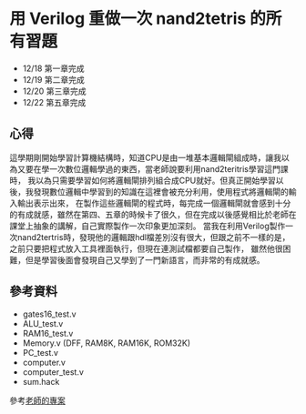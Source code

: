 # 用 Verilog 重做一次 nand2tetris 的所有習題
* 12/18 第一章完成
* 12/19 第二章完成
* 12/20 第三章完成
* 12/22 第五章完成

## 心得
這學期剛開始學習計算機結構時，知道CPU是由一堆基本邏輯閘組成時，讓我以為又要在學一次數位邏輯學過的東西，當老師說要利用nand2teritris學習這門課時，
我以為只需要學習如何將邏輯閘排列組合成CPU就好。但真正開始學習以後，我發現數位邏輯中學習到的知識在這裡會被充分利用，使用程式將邏輯閘的輸入輸出表示出來，
在製作這些邏輯閘的程式時，每完成一個邏輯閘就會感到十分的有成就感，雖然在第四、五章的時候卡了很久，但在完成以後感覺相比於老師在課堂上抽象的講解，自己實際製作一次印象更加深刻。
當我在利用Verilog製作一次nand2tertris時，發現他的邏輯跟hdl檔差別沒有很大，但跟之前不一樣的是，之前只要把程式放入工具裡面執行，但現在連測試檔都要自己製作，
雖然他很困難，但是學習後面會發現自己又學到了一門新語言，而非常的有成就感。

## 參考資料
* gates16_test.v
* ALU_test.v
* RAM16_test.v
* Memory.v (DFF, RAM8K, RAM16K, ROM32K)
* PC_test.v
* computer.v
* computer_test.v
* sum.hack
 
 參考[老師的專案](https://gitlab.com/cccnqu111/co/-/tree/master/verilog/02-nand2tetris)
